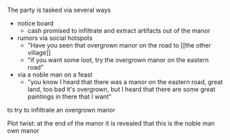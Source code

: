 The party is tasked via several ways

- notice board
	- cash promised to infiltrate and extract artifacts out of the manor
- rumors via social hotspots
	- "Have you seen that overgrown manor on the road to [[the other village]]
	- "if you want some loot, try the overgrown manor on the eastern road"
- via a noble man on a feast
	- "you know I heard that there was a manor on the eastern road, great land, too bad it's overgrown, but I heard that there are some great paintings in there that I want"

to try to infiltrate an overgrown manor 

Plot twist: at the end of the manor it is revealed that this is the noble man own manor 